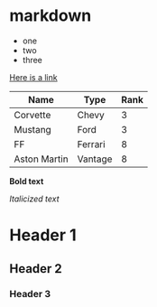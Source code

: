 # markdown

- one
- two
- three

[ Here is a link ](http://www.google.com)

| Name         | Type    | Rank |
| ------------ | ------- | ---- |
| Corvette     | Chevy   | 3    |
| Mustang      | Ford    | 3    |
| FF           | Ferrari | 8    |
| Aston Martin | Vantage | 8    |

**Bold text**

_Italicized text_

<h1>Header 1</h1>
<h2>Header 2</h2>
<h3>Header 3</h3>
